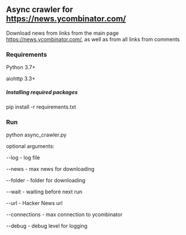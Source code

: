 ## Async crawler for https://news.ycombinator.com/

Download news from links from the main page https://news.ycombinator.com/, as well as from all links from comments

### Requirements
Python 3.7+

aiohttp 3.3+

##### Installing required packages

pip install -r requirements.txt 

### Run

python async_crawler.py


optional arguments:

--log - log file

--news - max news for downloading

--folder - folder for downloading

--wait - waiting before next run

--url - Hacker News url

--connections -  max connection to ycombinator

--debug - debug level for logging
